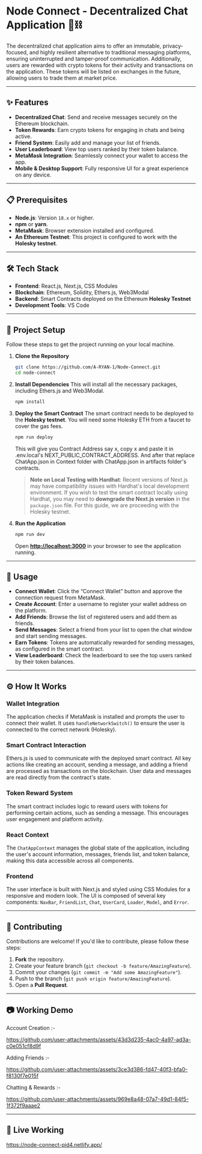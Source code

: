 # Node Connect - Decentralized Chat Application 💬⛓️

The decentralized chat application aims to offer an immutable, privacy-focused, and highly resilient alternative to traditional messaging platforms, ensuring uninterrupted and tamper-proof communication. Additionally, users are rewarded with crypto tokens for their activity and transactions on the application. These tokens will be listed on exchanges in the future, allowing users to trade them at market price.

---

## ✨ Features

-   **Decentralized Chat**: Send and receive messages securely on the Ethereum blockchain.
-   **Token Rewards**: Earn crypto tokens for engaging in chats and being active.
-   **Friend System**: Easily add and manage your list of friends.
-   **User Leaderboard**: View top users ranked by their token balance.
-   **MetaMask Integration**: Seamlessly connect your wallet to access the app.
-   **Mobile & Desktop Support**: Fully responsive UI for a great experience on any device.

---

## 📋 Prerequisites

-   **Node.js**: Version `18.x` or higher.
-   **npm** or **yarn**.
-   **MetaMask**: Browser extension installed and configured.
-   **An Ethereum Testnet**: This project is configured to work with the **Holesky testnet**.

---

## 🛠️ Tech Stack

-   **Frontend**: React.js, Next.js, CSS Modules
-   **Blockchain**: Ethereum, Solidity, Ethers.js, Web3Modal
-   **Backend**: Smart Contracts deployed on the Ethereum **Holesky Testnet**
-   **Development Tools**: VS Code

---

## 🚀 Project Setup

Follow these steps to get the project running on your local machine.

1.  **Clone the Repository**
    ```bash
    git clone https://github.com/A-RYAN-1/Node-Connect.git
    cd node-connect
    ```

2.  **Install Dependencies**
    This will install all the necessary packages, including Ethers.js and Web3Modal.
    ```bash
    npm install
    ```

3.  **Deploy the Smart Contract**
    The smart contract needs to be deployed to the **Holesky testnet**. You will need some Holesky ETH from a faucet to cover the gas fees.
    ```bash
    npm run deploy
    ```
    This will give you Contract Address say x, copy x and paste it in .env.local's NEXT_PUBLIC_CONTRACT_ADDRESS.
    And after that replace ChatApp.json in Context folder with ChatApp.json in artifacts folder's contracts.

    > **Note on Local Testing with Hardhat**: Recent versions of Next.js may have compatibility issues with Hardhat's local development environment. If you wish to test the smart contract locally using Hardhat, you may need to **downgrade the Next.js version** in the `package.json` file. For this guide, we are proceeding with the Holesky testnet.

4.  **Run the Application**
    ```bash
    npm run dev
    ```
    Open **[http://localhost:3000](http://localhost:3000)** in your browser to see the application running.

---

## 📖 Usage

-   **Connect Wallet**: Click the “Connect Wallet” button and approve the connection request from MetaMask.
-   **Create Account**: Enter a username to register your wallet address on the platform.
-   **Add Friends**: Browse the list of registered users and add them as friends.
-   **Send Messages**: Select a friend from your list to open the chat window and start sending messages.
-   **Earn Tokens**: Tokens are automatically rewarded for sending messages, as configured in the smart contract.
-   **View Leaderboard**: Check the leaderboard to see the top users ranked by their token balances.

---

## ⚙️ How It Works

### Wallet Integration
The application checks if MetaMask is installed and prompts the user to connect their wallet. It uses `handleNetworkSwitch()` to ensure the user is connected to the correct network (Holesky).

### Smart Contract Interaction
Ethers.js is used to communicate with the deployed smart contract. All key actions like creating an account, sending a message, and adding a friend are processed as transactions on the blockchain. User data and messages are read directly from the contract's state.

### Token Reward System
The smart contract includes logic to reward users with tokens for performing certain actions, such as sending a message. This encourages user engagement and platform activity.

### React Context
The `ChatAppContext` manages the global state of the application, including the user's account information, messages, friends list, and token balance, making this data accessible across all components.

### Frontend
The user interface is built with Next.js and styled using CSS Modules for a responsive and modern look. The UI is composed of several key components: `NavBar`, `FriendList`, `Chat`, `UserCard`, `Loader`, `Model`, and `Error`.

---

## 🤝 Contributing

Contributions are welcome! If you'd like to contribute, please follow these steps:

1.  **Fork** the repository.
2.  Create your feature branch (`git checkout -b feature/AmazingFeature`).
3.  Commit your changes (`git commit -m "Add some AmazingFeature"`).
4.  Push to the branch (`git push origin feature/AmazingFeature`).
5.  Open a **Pull Request**.

---

## 📷 Working Demo

Account Creation :-

https://github.com/user-attachments/assets/43d3d235-4ac0-4a97-ad3a-c0e051cf8d9f

Adding Friends :- 

https://github.com/user-attachments/assets/3ce3d386-fd47-40f3-bfa0-f8130f7e015f

Chatting & Rewards :-

https://github.com/user-attachments/assets/969e8a48-07a7-49d1-84f5-1f372f9aaae2

---

## 🔴 Live Working

https://node-connect-pid4.netlify.app/
